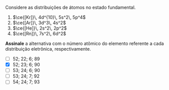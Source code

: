 Considere as distribuições de átomos no estado fundamental.

1. $\ce{[Kr]}\, 4d^{10}\, 5s^2\, 5p^4$
2. $\ce{[Ar]}\, 3d^3\, 4s^2$
3. $\ce{[He]}\, 2s^2\, 2p^2$
4. $\ce{[Rn]}\, 7s^2\, 6d^2$

**Assinale** a alternativa com o número atômico do elemento referente a cada distribuição eletrônica, respectivamente.

- [ ] $52$; $22$; $6$; $89$
- [x] $52$; $23$; $6$; $90$
- [ ] $53$; $24$; $6$; $90$
- [ ] $53$; $24$; $7$; $92$
- [ ] $54$; $24$; $7$; $93$
